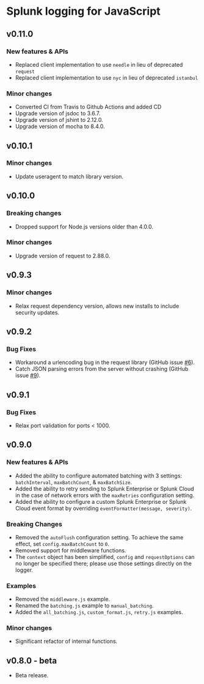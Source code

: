 # Splunk logging for JavaScript

## v0.11.0

### New features & APIs

* Replaced client implementation to use `needle` in lieu of deprecated `request`
* Replaced client implementation to use `nyc` in lieu of deprecated `istanbul`

### Minor changes

* Converted CI from Travis to Github Actions and added CD
* Upgrade version of jsdoc to 3.6.7.
* Upgrade version of jshint to 2.12.0.
* Upgrade version of mocha to 8.4.0.

## v0.10.1

### Minor changes

* Update useragent to match library version.

## v0.10.0

### Breaking changes

* Dropped support for Node.js versions older than 4.0.0.

### Minor changes

* Upgrade version of request to 2.88.0.

## v0.9.3

### Minor changes

* Relax request dependency version, allows new installs to include security updates.

## v0.9.2

### Bug Fixes

* Workaround a urlencoding bug in the request library (GitHub issue [#6](https://github.com/splunk/splunk-javascript-logging/issues/6)).
* Catch JSON parsing errors from the server without crashing (GitHub issue [#9](https://github.com/splunk/splunk-javascript-logging/issues/9)).

## v0.9.1

### Bug Fixes

* Relax port validation for ports < 1000.

## v0.9.0

### New features & APIs

* Added the ability to configure automated batching with 3 settings: `batchInterval`, `maxBatchCount`, & `maxBatchSize`.
* Added the ability to retry sending to Splunk Enterprise or Splunk Cloud in the case of network errors with the `maxRetries` configuration setting.
* Added the ability to configure a custom Splunk Enterprise or Splunk Cloud event format by overriding `eventFormatter(message, severity)`.

### Breaking Changes

* Removed the `autoFlush` configuration setting. To achieve the same effect, set `config.maxBatchCount` to `0`.
* Removed support for middleware functions.
* The `context` object has been simplified, `config` and `requestOptions` can no longer be specified there; please use those settings directly on the logger.

### Examples

* Removed the `middleware.js` example.
* Renamed the `batching.js` example to `manual_batching`.
* Added the `all_batching.js`, `custom_format.js`, `retry.js` examples.

### Minor changes

* Significant refactor of internal functions.

## v0.8.0 - beta

* Beta release.
